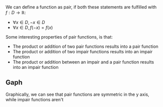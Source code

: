 We can define a function as pair, if both these statements are fulfilled with $f: D \to ℝ$:
- $\forall x \in D, -x \in D$
- $\forall x \in D, f(-x) = f(x)$

Some interesting properties of pair functions, is that: 
- The product or addition of two pair functions results into a pair function
- The product or addition of two impair functions results into an impair function
- The product or addition between an impair and a pair function results into an impair function

## Gaph
Graphically, we can see that pair functions are symmetric in the y axis, while impair functions aren't